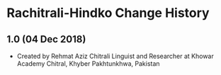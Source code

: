 Rachitrali-Hindko Change History
=======================

1.0 (04 Dec 2018)
-----------------

* Created by Rehmat Aziz Chitrali Linguist and Researcher at Khowar Academy Chitral, Khyber Pakhtunkhwa, Pakistan